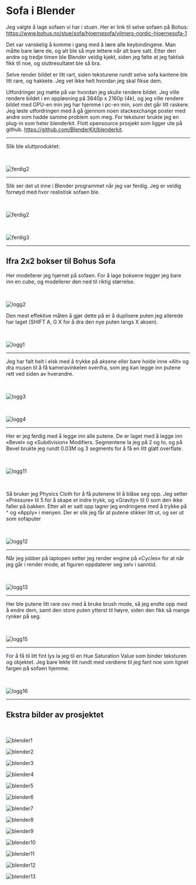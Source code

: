 # Sofa i Blender

Jeg valgte å lage sofaen vi har i stuen. Her er link til selve sofaen på Bohus:
https://www.bohus.no/stue/sofa/hjoernesofa/vilmers-nordic-hjoernesofa-1

Det var vanskelig å komme i gang med å lære alle keybindingene. Man måtte bare lære de, og alt
ble så mye lettere når alt bare satt. Etter den andre og tredje timen ble Blender veldig kjekt, siden
jeg følte at jeg faktisk fikk til noe, og sluttresultatet ble så bra.  

Selve render bildet er litt rart, siden teksturene rundt selve sofa kantene ble litt rare, og hakkete. Jeg vet ikke helt hvordan jeg skal fikse dem.

Utfordringer jeg møtte på var hvordan jeg skulle rendere bildet. Jeg ville rendere bildet i en
oppløsning på 3840p x 2160p (4k), og jeg ville rendere bildet med GPU-en min jeg har hjemme i
pc-en min, som det går litt raskere. Jeg løste utfordringen med å gå gjennom noen stackexchange
poster med andre som hadde samme problem som meg. For teksturer brukte jeg en plug-in som
heter blenderkit. Flott opensource prosjekt som ligger ute på github. https://github.com/BlenderKit/blenderkit.

-----
Slik ble sluttproduktet:

<br>

![ferdig2](https://user-images.githubusercontent.com/83395536/194726890-5b1ad29f-f5be-4d60-94f6-5148ab3c3548.png)

-----

Slik ser det ut inne i Blender programmet når jeg var ferdig. Jeg er veldig fornøyd med hvor realistisk sofaen ble. 

<br>

![ferdig2](https://user-images.githubusercontent.com/83395536/194725864-3f859d8e-8c6f-436f-9c91-9762ce17d47b.png)

<br>

![ferdig3](https://user-images.githubusercontent.com/83395536/194726932-aeba9315-ebf0-4b1c-b5c4-2f62ad4302f2.png)


-----

## Ifra 2x2 bokser til Bohus Sofa

Her modellerer jeg hjørnet på sofaen. For å lage boksene legger jeg bare inn en
cube, og modellerer den ned til riktig størrelse.

<br>

![logg2](https://user-images.githubusercontent.com/83395536/194725909-d242426c-f1b7-457d-a90f-fdcac45182db.png)

Den mest effektive måten å gjør dette på er å duplisere puten jeg allerede har laget
(SHIFT A, G X for å dra den nye puten langs X aksen).

<br>

![logg1](https://user-images.githubusercontent.com/83395536/194725907-999910ff-b045-4e4e-888e-c3954be6ce83.png)

-----

Jeg har falt helt i elsk med å trykke på aksene eller bare holde inne «Alt» og dra
musen til å få kameravinkelen ovenfra, som jeg kan legge inn putene rett ved siden
av hverandre.

<br>

![logg3](https://user-images.githubusercontent.com/83395536/194725910-0a298a39-2de3-42be-9f28-1e14d2f160b9.png)

<br>

![logg4](https://user-images.githubusercontent.com/83395536/194725911-507d3055-90f0-4fb2-8076-bc6a68e925b5.png)

-----

Her er jeg ferdig med å legge inn alle putene. De er laget med å legge inn «Bevel»
og «Subdivision» Modifiers. Segmentene la jeg på 2 og to, og på Bevel brukte jeg
rundt 0.03M og 3 segments for å få en litt glatt overflate.

<br>

![logg11](https://user-images.githubusercontent.com/83395536/194725920-72e58a6e-bbfe-458d-affa-b204af9edab1.png)

<br>

Så bruker jeg Physics Cloth for å få putenene til å blåse seg opp. Jeg setter
«Pressure» til 5 for å skape et indre trykk, og «Gravity» til 0 som den ikke faller på
bakken. Etter alt er satt opp lagrer jeg endringene med å trykke på ^ og «Apply» i
menyen. Der er slik jeg får at putene stikker litt ut, og ser ut som sofaputer

<br>

![logg12](https://user-images.githubusercontent.com/83395536/194725921-32a420c1-b49b-4645-ad6d-a53e1f4b1d7f.png)

-----

Når jeg jobber på laptopen setter jeg render engine
på «Cycles» for at når jeg går i render mode, at
figuren oppdaterer seg selv i sanntid. 

<br>

![logg13](https://user-images.githubusercontent.com/83395536/194725922-7b30cbb7-3f91-4cd1-ad58-3a8f709e5fdb.png)

-----

Her ble putene litt rare osv med å bruke brush mode, så jeg endte opp med å endre
dem, samt den store puten ytterst til høyre, siden den fikk så mange rynker på seg. 

<br>

![logg15](https://user-images.githubusercontent.com/83395536/194725925-20c8f6f1-e8ef-4b41-b265-4b964366488e.png)

-----

For å få til litt fint lys la jeg til en Hue Saturation Value som binder teksturen og
objektet. Jeg bare lekte litt rundt med verdiene til jeg fant noe som lignet fargen på
sofaen hjemme.

<br>

![logg16](https://user-images.githubusercontent.com/83395536/194725926-d711ef2d-8b58-4b91-9173-43a9fc84f255.png)

-----

## Ekstra bilder av prosjektet

<br>

![blender1](https://user-images.githubusercontent.com/83395536/194725946-0a590f43-9b8a-4afc-9732-3b103a7e6960.png)


![blender2](https://user-images.githubusercontent.com/83395536/194725939-ba092542-f0bc-46b7-8096-04c631d2755e.png)

![blender3](https://user-images.githubusercontent.com/83395536/194725943-5d7f7c96-75cb-4186-816c-b5d082b4ef2d.png)


![blender4](https://user-images.githubusercontent.com/83395536/194725952-f561aa38-7639-42bf-a9eb-836bb1d4ed1d.png)


![blender5](https://user-images.githubusercontent.com/83395536/194725951-d824b8e6-e364-42bb-8a4f-a3d59ad9a8f8.png)

![blender6](https://user-images.githubusercontent.com/83395536/194725953-8a1b5089-6b2b-4be3-9adf-f49f1b47b664.png)

![blender7](https://user-images.githubusercontent.com/83395536/194725950-85046dfb-18f3-4fcc-89a4-9bdde94e0d2e.png)

![blender8](https://user-images.githubusercontent.com/83395536/194725956-2b7456f8-4cf1-444b-bc7f-70619c92c2ef.png)

![blender9](https://user-images.githubusercontent.com/83395536/194725955-e8386d10-0dde-4086-8917-fbbd4e1c215f.png)

![blender10](https://user-images.githubusercontent.com/83395536/194725947-69e4aaac-0afb-4248-a6e3-b7ceed4d9bba.png)

![blender11](https://user-images.githubusercontent.com/83395536/194725949-fdaea323-3b28-4ca3-b65d-b0267ad04660.png)

![blender12](https://user-images.githubusercontent.com/83395536/194725958-63b07c12-6cd5-4970-8d3d-95e64c02d053.png)

![blender13](https://user-images.githubusercontent.com/83395536/194725944-9fb7e920-6bf4-4450-9dec-6cb77f581d20.png)

